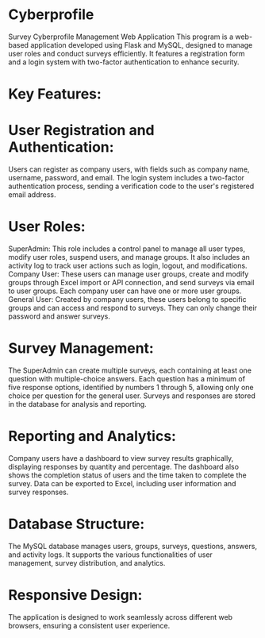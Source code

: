 # Cyberprofile
Survey Cyberprofile Management Web Application
This program is a web-based application developed using Flask and MySQL, designed to manage user roles and conduct surveys efficiently. It features a registration form and a login system with two-factor authentication to enhance security.


# Key Features:

# User Registration and Authentication:
  Users can register as company users, with fields such as company name, username, password, and email.
  The login system includes a two-factor authentication process, sending a verification code to the user's registered email address.

# User Roles:
  SuperAdmin: This role includes a control panel to manage all user types, modify user roles, suspend users, and manage groups. It also includes an activity log to track user actions such as login, logout, and modifications.
  Company User: These users can manage user groups, create and modify groups through Excel import or API connection, and send surveys via email to user groups. Each company user can have one or more user groups.
  General User: Created by company users, these users belong to specific groups and can access and respond to surveys. They can only change their password and answer surveys.

# Survey Management:
The SuperAdmin can create multiple surveys, each containing at least one question with multiple-choice answers.
Each question has a minimum of five response options, identified by numbers 1 through 5, allowing only one choice per question for the general user.
Surveys and responses are stored in the database for analysis and reporting.

# Reporting and Analytics:
Company users have a dashboard to view survey results graphically, displaying responses by quantity and percentage.
The dashboard also shows the completion status of users and the time taken to complete the survey.
Data can be exported to Excel, including user information and survey responses.

# Database Structure:
The MySQL database manages users, groups, surveys, questions, answers, and activity logs.
It supports the various functionalities of user management, survey distribution, and analytics.

# Responsive Design:
The application is designed to work seamlessly across different web browsers, ensuring a consistent user experience.
